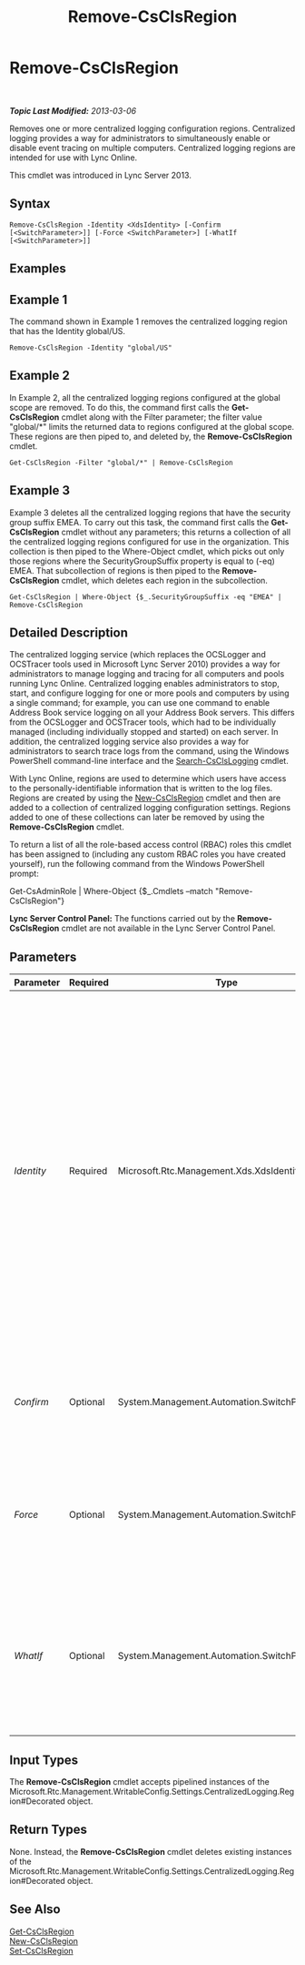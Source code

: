 ﻿---
title: Remove-CsClsRegion
TOCTitle: Remove-CsClsRegion
ms:assetid: 6ab1596e-0e27-44e7-8cbc-efd4064ba58b
ms:mtpsurl: https://technet.microsoft.com/en-us/library/JJ204971(v=OCS.15)
ms:contentKeyID: 48184402
ms.date: 07/23/2014
mtps_version: v=OCS.15
---

<div data-xmlns="http://www.w3.org/1999/xhtml">

<div class="topic" data-xmlns="http://www.w3.org/1999/xhtml" data-msxsl="urn:schemas-microsoft-com:xslt" data-cs="http://msdn.microsoft.com/en-us/">

<div data-asp="http://msdn2.microsoft.com/asp">

# Remove-CsClsRegion

</div>

<div id="mainSection">

<div id="mainBody">

<span> </span>

_**Topic Last Modified:** 2013-03-06_

Removes one or more centralized logging configuration regions. Centralized logging provides a way for administrators to simultaneously enable or disable event tracing on multiple computers. Centralized logging regions are intended for use with Lync Online.

This cmdlet was introduced in Lync Server 2013.

<div>

## Syntax

    Remove-CsClsRegion -Identity <XdsIdentity> [-Confirm [<SwitchParameter>]] [-Force <SwitchParameter>] [-WhatIf [<SwitchParameter>]]

</div>

<span id="Examples"></span>

<div>

## Examples

<div>

## Example 1

The command shown in Example 1 removes the centralized logging region that has the Identity global/US.

    Remove-CsClsRegion -Identity "global/US"

</div>

<div>

## Example 2

In Example 2, all the centralized logging regions configured at the global scope are removed. To do this, the command first calls the **Get-CsClsRegion** cmdlet along with the Filter parameter; the filter value "global/\*" limits the returned data to regions configured at the global scope. These regions are then piped to, and deleted by, the **Remove-CsClsRegion** cmdlet.

    Get-CsClsRegion -Filter "global/*" | Remove-CsClsRegion 

</div>

<div>

## Example 3

Example 3 deletes all the centralized logging regions that have the security group suffix EMEA. To carry out this task, the command first calls the **Get-CsClsRegion** cmdlet without any parameters; this returns a collection of all the centralized logging regions configured for use in the organization. This collection is then piped to the Where-Object cmdlet, which picks out only those regions where the SecurityGroupSuffix property is equal to (-eq) EMEA. That subcollection of regions is then piped to the **Remove-CsClsRegion** cmdlet, which deletes each region in the subcollection.

    Get-CsClsRegion | Where-Object {$_.SecurityGroupSuffix -eq "EMEA" | Remove-CsClsRegion

</div>

</div>

<span id="DetailedDescription"></span>

<div>

## Detailed Description

The centralized logging service (which replaces the OCSLogger and OCSTracer tools used in Microsoft Lync Server 2010) provides a way for administrators to manage logging and tracing for all computers and pools running Lync Online. Centralized logging enables administrators to stop, start, and configure logging for one or more pools and computers by using a single command; for example, you can use one command to enable Address Book service logging on all your Address Book servers. This differs from the OCSLogger and OCSTracer tools, which had to be individually managed (including individually stopped and started) on each server. In addition, the centralized logging service also provides a way for administrators to search trace logs from the command, using the Windows PowerShell command-line interface and the [Search-CsClsLogging](search-csclslogging.md) cmdlet.

With Lync Online, regions are used to determine which users have access to the personally-identifiable information that is written to the log files. Regions are created by using the [New-CsClsRegion](new-csclsregion.md) cmdlet and then are added to a collection of centralized logging configuration settings. Regions added to one of these collections can later be removed by using the **Remove-CsClsRegion** cmdlet.

To return a list of all the role-based access control (RBAC) roles this cmdlet has been assigned to (including any custom RBAC roles you have created yourself), run the following command from the Windows PowerShell prompt:

Get-CsAdminRole | Where-Object {$\_.Cmdlets –match "Remove-CsClsRegion"}

**Lync Server Control Panel:** The functions carried out by the **Remove-CsClsRegion** cmdlet are not available in the Lync Server Control Panel.

</div>

<div>

## Parameters


<table>
<colgroup>
<col style="width: 25%" />
<col style="width: 25%" />
<col style="width: 25%" />
<col style="width: 25%" />
</colgroup>
<thead>
<tr class="header">
<th>Parameter</th>
<th>Required</th>
<th>Type</th>
<th>Description</th>
</tr>
</thead>
<tbody>
<tr class="odd">
<td><p><em>Identity</em></p></td>
<td><p>Required</p></td>
<td><p>Microsoft.Rtc.Management.Xds.XdsIdentity</p></td>
<td><p>Unique identifier for the centralized logging region to be removed. A region identity consists of the scope where the region was created followed by the region name. For example, to delete a region named US created at the global scope, use the following syntax:</p>
<p>-Identity &quot;global/US&quot;</p></td>
</tr>
<tr class="even">
<td><p><em>Confirm</em></p></td>
<td><p>Optional</p></td>
<td><p>System.Management.Automation.SwitchParameter</p></td>
<td><p>Prompts you for confirmation before executing the command.</p></td>
</tr>
<tr class="odd">
<td><p><em>Force</em></p></td>
<td><p>Optional</p></td>
<td><p>System.Management.Automation.SwitchParameter</p></td>
<td><p>Suppresses the display of any non-fatal error message that might occur when running the command.</p></td>
</tr>
<tr class="even">
<td><p><em>WhatIf</em></p></td>
<td><p>Optional</p></td>
<td><p>System.Management.Automation.SwitchParameter</p></td>
<td><p>Describes what would happen if you executed the command without actually executing the command.</p></td>
</tr>
</tbody>
</table>


</div>

<span id="InputTypes"></span>

<div>

## Input Types

The **Remove-CsClsRegion** cmdlet accepts pipelined instances of the Microsoft.Rtc.Management.WritableConfig.Settings.CentralizedLogging.Region\#Decorated object.

</div>

<span id="ReturnTypes"></span>

<div>

## Return Types

None. Instead, the **Remove-CsClsRegion** cmdlet deletes existing instances of the Microsoft.Rtc.Management.WritableConfig.Settings.CentralizedLogging.Region\#Decorated object.

</div>

<div>

## See Also


[Get-CsClsRegion](get-csclsregion.md)  
[New-CsClsRegion](new-csclsregion.md)  
[Set-CsClsRegion](set-csclsregion.md)  
  

</div>

</div>

<span> </span>

</div>

</div>

</div>

